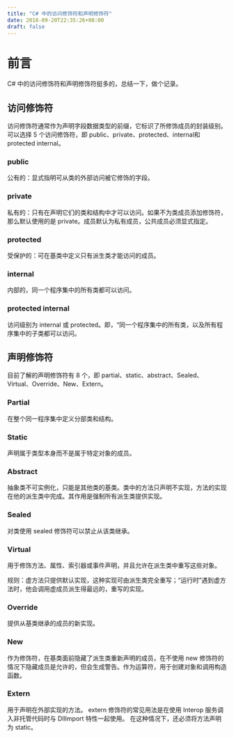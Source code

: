 ```yaml
---
title: "C# 中的访问修饰符和声明修饰符"
date: 2018-09-20T22:35:26+08:00
draft: false
---
```

# 前言

C# 中的访问修饰符和声明修饰符挺多的，总结一下，做个记录。

## 访问修饰符

访问修饰符通常作为声明字段数据类型的前缀，它标识了所修饰成员的封装级别。可以选择 5 个访问修饰符，即 public、private、protected、internal和 protected internal。

### public

公有的：显式指明可从类的外部访问被它修饰的字段。

### private

私有的：只有在声明它们的类和结构中才可以访问。如果不为类成员添加修饰符，那么默认使用的是 private。成员默认为私有成员，公共成员必须显式指定。

### protected

受保护的：可在基类中定义只有派生类才能访问的成员。

### internal

内部的，同一个程序集中的所有类都可以访问。

### protected internal

访问级别为 internal 或 protected。即，“同一个程序集中的所有类，以及所有程序集中的子类都可以访问。

## 声明修饰符

目前了解的声明修饰符有 8 个，即 partial、static、abstract、Sealed、Virtual、Override、New、Extern。

### Partial

在整个同一程序集中定义分部类和结构。

### Static

声明属于类型本身而不是属于特定对象的成员。

### Abstract

抽象类不可实例化，只能是其他类的基类。类中的方法只声明不实现，方法的实现在他的派生类中完成。其作用是强制所有派生类提供实现。

### Sealed

对类使用 sealed 修饰符可以禁止从该类继承。

### Virtual

用于修饰方法、属性、索引器或事件声明，并且允许在派生类中重写这些对象。

规则：虚方法只提供默认实现，这种实现可由派生类完全重写；“运行时”遇到虚方法时，他会调用虚成员派生得最远的，重写的实现。

### Override

提供从基类继承的成员的新实现。

### New

作为修饰符，在基类面前隐藏了派生类重新声明的成员，在不使用 new 修饰符的情况下隐藏成员是允许的，但会生成警告。作为运算符，用于创建对象和调用构造函数。

### Extern

用于声明在外部实现的方法。 extern 修饰符的常见用法是在使用 Interop 服务调入非托管代码时与 DllImport 特性一起使用。 在这种情况下，还必须将方法声明为 static。